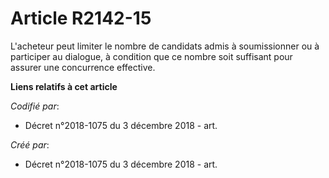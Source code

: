 # Article R2142-15

L'acheteur peut limiter le nombre de candidats admis à soumissionner ou à participer au dialogue, à condition que ce nombre
soit suffisant pour assurer une concurrence effective.

**Liens relatifs à cet article**

_Codifié par_:

  - Décret n°2018-1075 du 3 décembre 2018 - art.

_Créé par_:

  - Décret n°2018-1075 du 3 décembre 2018 - art.
